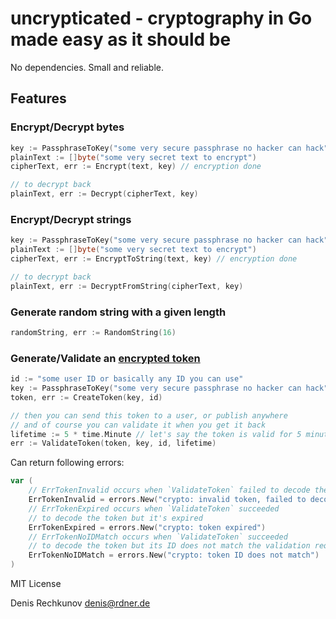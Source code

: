 # uncrypticated - cryptography in Go made easy as it should be

No dependencies. Small and reliable.

## Features

### Encrypt/Decrypt bytes
```go
key := PassphraseToKey("some very secure passphrase no hacker can hack")
plainText := []byte("some very secret text to encrypt")
cipherText, err := Encrypt(text, key) // encryption done

// to decrypt back
plainText, err := Decrypt(cipherText, key)
```

### Encrypt/Decrypt strings
```go
key := PassphraseToKey("some very secure passphrase no hacker can hack")
plainText := []byte("some very secret text to encrypt")
cipherText, err := EncryptToString(text, key) // encryption done

// to decrypt back
plainText, err := DecryptFromString(cipherText, key)
```

### Generate random string with a given length
```go
randomString, err := RandomString(16)
```

### Generate/Validate an [encrypted token](https://www.owasp.org/index.php/Cross-Site_Request_Forgery_%28CSRF%29_Prevention_Cheat_Sheet#Encryption_based_Token_Pattern)
```go
id := "some user ID or basically any ID you can use"
key := PassphraseToKey("some very secure passphrase no hacker can hack")
token, err := CreateToken(key, id)

// then you can send this token to a user, or publish anywhere
// and of course you can validate it when you get it back
lifetime := 5 * time.Minute // let's say the token is valid for 5 minutes
err := ValidateToken(token, key, id, lifetime)
```

Can return following errors:
```go
var (
	// ErrTokenInvalid occurs when `ValidateToken` failed to decode the token
	ErrTokenInvalid = errors.New("crypto: invalid token, failed to decode")
	// ErrTokenExpired occurs when `ValidateToken` succeeded
	// to decode the token but it's expired
	ErrTokenExpired = errors.New("crypto: token expired")
	// ErrTokenNoIDMatch occurs when `ValidateToken` succeeded
	// to decode the token but its ID does not match the validation request
	ErrTokenNoIDMatch = errors.New("crypto: token ID does not match")
)
```

MIT License

Denis Rechkunov denis@rdner.de
